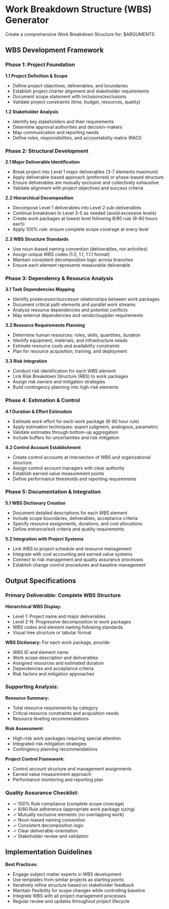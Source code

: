 # Work Breakdown Structure (WBS) Generator

Create a comprehensive Work Breakdown Structure for: $ARGUMENTS

## WBS Development Framework

### Phase 1: Project Foundation
**1.1 Project Definition & Scope**
- Define project objectives, deliverables, and boundaries
- Establish project charter alignment and stakeholder requirements
- Document scope statement with inclusions/exclusions
- Validate project constraints (time, budget, resources, quality)

**1.2 Stakeholder Analysis**
- Identify key stakeholders and their requirements
- Determine approval authorities and decision-makers
- Map communication and reporting needs
- Define roles, responsibilities, and accountability matrix (RACI)

### Phase 2: Structural Development
**2.1 Major Deliverable Identification**
- Break project into Level 1 major deliverables (3-7 elements maximum)
- Apply deliverable-based approach (preferred) or phase-based structure
- Ensure deliverables are mutually exclusive and collectively exhaustive
- Validate alignment with project objectives and success criteria

**2.2 Hierarchical Decomposition**
- Decompose Level 1 deliverables into Level 2 sub-deliverables
- Continue breakdown to Level 3-5 as needed (avoid excessive levels)
- Create work packages at lowest level following 8/80 rule (8-80 hours each)
- Apply 100% rule: ensure complete scope coverage at every level

**2.3 WBS Structure Standards**
- Use noun-based naming convention (deliverables, not activities)
- Assign unique WBS codes (1.0, 1.1, 1.1.1 format)
- Maintain consistent decomposition logic across branches
- Ensure each element represents measurable deliverable

### Phase 3: Dependency & Resource Analysis
**3.1 Task Dependencies Mapping**
- Identify predecessor/successor relationships between work packages
- Document critical path elements and parallel work streams
- Analyze resource dependencies and potential conflicts
- Map external dependencies and vendor/supplier requirements

**3.2 Resource Requirements Planning**
- Determine human resources: roles, skills, quantities, duration
- Identify equipment, materials, and infrastructure needs
- Estimate resource costs and availability constraints
- Plan for resource acquisition, training, and deployment

**3.3 Risk Integration**
- Conduct risk identification for each WBS element
- Link Risk Breakdown Structure (RBS) to work packages
- Assign risk owners and mitigation strategies
- Build contingency planning into high-risk elements

### Phase 4: Estimation & Control
**4.1 Duration & Effort Estimation**
- Estimate work effort for each work package (8-80 hour rule)
- Apply estimation techniques: expert judgment, analogous, parametric
- Validate estimates through bottom-up aggregation
- Include buffers for uncertainties and risk mitigation

**4.2 Control Account Establishment**
- Create control accounts at intersection of WBS and organizational structure
- Assign control account managers with clear authority
- Establish earned value measurement points
- Define performance thresholds and reporting requirements

### Phase 5: Documentation & Integration
**5.1 WBS Dictionary Creation**
- Document detailed descriptions for each WBS element
- Include scope boundaries, deliverables, acceptance criteria
- Specify resource assignments, durations, and cost allocations
- Define entrance/exit criteria and quality requirements

**5.2 Integration with Project Systems**
- Link WBS to project schedule and resource management
- Integrate with cost accounting and earned value systems  
- Connect to risk management and quality assurance processes
- Establish change control procedures and baseline management

## Output Specifications

### Primary Deliverable: Complete WBS Structure
**Hierarchical WBS Display:**
- Level 1: Project name and major deliverables
- Level 2-N: Progressive decomposition to work packages
- WBS codes and element naming following standards
- Visual tree structure or tabular format

**WBS Dictionary:**
For each work package, provide:
- WBS ID and element name
- Work scope description and deliverables
- Assigned resources and estimated duration  
- Dependencies and acceptance criteria
- Risk factors and mitigation approaches

### Supporting Analysis:
**Resource Summary:**
- Total resource requirements by category
- Critical resource constraints and acquisition needs
- Resource leveling recommendations

**Risk Assessment:**
- High-risk work packages requiring special attention
- Integrated risk mitigation strategies
- Contingency planning recommendations

**Project Control Framework:**
- Control account structure and management assignments
- Earned value measurement approach
- Performance monitoring and reporting plan

### Quality Assurance Checklist:
- ✓ 100% Rule compliance (complete scope coverage)
- ✓ 8/80 Rule adherence (appropriate work package sizing)
- ✓ Mutually exclusive elements (no overlapping work)
- ✓ Noun-based naming convention
- ✓ Consistent decomposition logic
- ✓ Clear deliverable-orientation
- ✓ Stakeholder review and validation

## Implementation Guidelines

**Best Practices:**
- Engage subject matter experts in WBS development
- Use templates from similar projects as starting points
- Iteratively refine structure based on stakeholder feedback
- Maintain flexibility for scope changes while controlling baseline
- Integrate WBS with all project management processes
- Regular review and updates throughout project lifecycle
